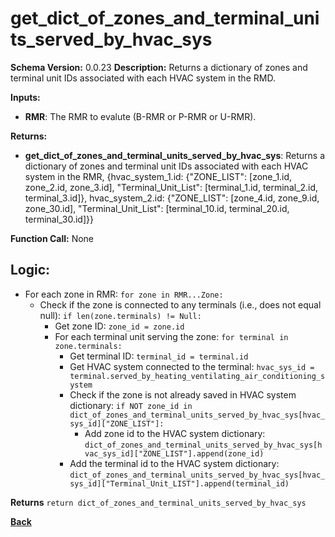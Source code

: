 # get_dict_of_zones_and_terminal_units_served_by_hvac_sys    

**Schema Version:** 0.0.23
**Description:** Returns a dictionary of zones and terminal unit IDs associated with each HVAC system in the RMD.   

**Inputs:**  
- **RMR**: The RMR to evalute (B-RMR or P-RMR or U-RMR).    

**Returns:**  
- **get_dict_of_zones_and_terminal_units_served_by_hvac_sys**: Returns a dictionary of zones and terminal unit IDs associated with each HVAC system in the RMR, {hvac_system_1.id: {"ZONE_LIST": [zone_1.id, zone_2.id, zone_3.id], "Terminal_Unit_List": [terminal_1.id, terminal_2.id, terminal_3.id]}, hvac_system_2.id: {"ZONE_LIST": [zone_4.id, zone_9.id, zone_30.id], "Terminal_Unit_List": [terminal_10.id, terminal_20.id, terminal_30.id]}}
 
**Function Call:**  None

## Logic:   
- For each zone in RMR: `for zone in RMR...Zone:`
    - Check if the zone is connected to any terminals (i.e., does not equal null): `if len(zone.terminals) != Null:`  
        - Get zone ID: `zone_id = zone.id`
        - For each terminal unit serving the zone: `for terminal in zone.terminals:`
            - Get terminal ID: `terminal_id = terminal.id`  
            - Get HVAC system connected to the terminal: `hvac_sys_id = terminal.served_by_heating_ventilating_air_conditioning_system` 
            - Check if the zone is not already saved in HVAC system dictionary: `if NOT zone_id in dict_of_zones_and_terminal_units_served_by_hvac_sys[hvac_sys_id]["ZONE_LIST"]:`
                - Add zone id to the HVAC system dictionary: `dict_of_zones_and_terminal_units_served_by_hvac_sys[hvac_sys_id]["ZONE_LIST"].append(zone_id)`
            - Add the terminal id to the HVAC system dictionary: `dict_of_zones_and_terminal_units_served_by_hvac_sys[hvac_sys_id]["Terminal_Unit_LIST"].append(terminal_id)`  

**Returns**  `return dict_of_zones_and_terminal_units_served_by_hvac_sys`

**[Back](../_toc.md)**














